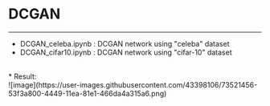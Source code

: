 # DCGAN
-----------------------
* DCGAN_celeba.ipynb : DCGAN network using "celeba" dataset <br>
* DCGAN_cifar10.ipynb : DCGAN network using "cifar-10" dataset
<br>
* Result: 
<br>
![image](https://user-images.githubusercontent.com/43398106/73521456-53f3a800-4449-11ea-81e1-466da4a315a6.png)
